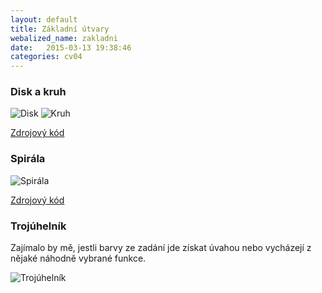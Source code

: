 ```yaml
---
layout: default
title: Základní útvary
webalized_name: zakladni
date:   2015-03-13 19:38:46
categories: cv04
---
```


<h3>Disk a kruh</h3>

![Disk]({{site.baseurl}}/assets/bitmap/a_disc.png)
![Kruh]({{site.baseurl}}/assets/bitmap/a_circle.png)

[Zdrojový kód](https://github.com/OndrejSlamecka/iv122/blob/gh-pages/assets/bitmap/c_disc_circ.py)

<h3>Spirála</h3>

![Spirála]({{site.baseurl}}/assets/bitmap/a_spiral.png)

[Zdrojový kód](https://github.com/OndrejSlamecka/iv122/blob/gh-pages/assets/bitmap/a_spiral.py)

<h3>Trojúhelník</h3>

Zajímalo by mě, jestli barvy ze zadání jde získat úvahou nebo vycházejí z nějaké náhodně vybrané funkce.

![Trojúhelník]({{site.baseurl}}/assets/bitmap/a_triangle.png)

<script src="http://gist-it.appspot.com/github/OndrejSlamecka/iv122/blob/gh-pages/assets/bitmap/a_triangle.py?slice=18:22"></script>
